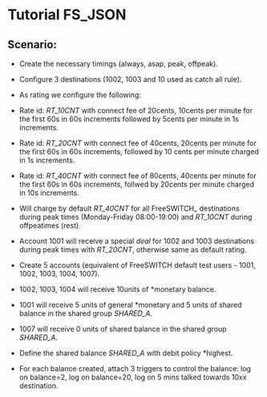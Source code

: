 Tutorial FS_JSON
================

Scenario:
---------

- Create the necessary timings (always, asap, peak, offpeak).
- Configure 3 destinations (1002, 1003 and 10 used as catch all rule).
- As rating we configure the following:

 - Rate id: *RT_10CNT* with connect fee of 20cents, 10cents per minute for the first 60s in 60s increments followed by 5cents per minute in 1s increments.
 - Rate id: *RT_20CNT* with connect fee of 40cents, 20cents per minute for the first 60s in 60s increments, followed by 10 cents per minute charged in 1s increments.
 - Rate id: *RT_40CNT* with connect fee of 80cents, 40cents per minute for the first 60s in 60s increments, follwed by 20cents per minute charged in 10s increments.
 - Will charge by default *RT_40CNT* for all FreeSWITCH_ destinations during peak times (Monday-Friday 08:00-19:00) and *RT_10CNT* during offpeatimes (rest).
 - Account 1001 will receive a special *deal* for 1002 and 1003 destinations during peak times with *RT_20CNT*, otherwise same as default rating.

- Create 5 accounts (equivalent of FreeSWITCH default test users - 1001, 1002, 1003, 1004, 1007).
- 1002, 1003, 1004 will receive 10units of *monetary balance.
- 1001 will receive 5 units of general *monetary and 5 units of shared balance in the shared group *SHARED_A*.
- 1007 will receive 0 units of shared balance in the shared group *SHARED_A*.
- Define the shared balance *SHARED_A* with debit policy *highest.

- For each balance created, attach 3 triggers to control the balance: log on balance=2, log on balance=20, log on 5 mins talked towards 10xx destination.

